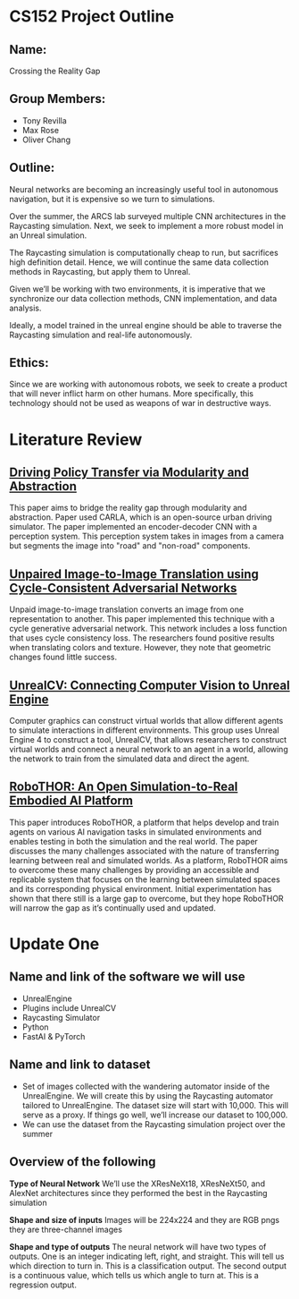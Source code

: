 # CS152 Project Outline

## Name:

Crossing the Reality Gap

## Group Members:

- Tony Revilla
- Max Rose
- Oliver Chang

## Outline:

Neural networks are becoming an increasingly useful tool in autonomous navigation, but it is expensive so we turn to simulations. 

Over the summer, the ARCS lab surveyed multiple CNN architectures in the Raycasting simulation. Next, we seek to implement a more robust model in an Unreal simulation. 

The Raycasting simulation is computationally cheap to run, but sacrifices high definition detail. Hence, we will continue the same data collection methods in Raycasting, but apply them to Unreal.

Given we’ll be working with two environments, it is imperative that we synchronize our data collection methods, CNN implementation, and data analysis. 

Ideally, a model trained in the unreal engine should be able to traverse the Raycasting simulation and real-life autonomously. 

## Ethics:

Since we are working with autonomous robots, we seek to create a product that will never inflict harm on other humans. More specifically, this technology should not be used as weapons of war in destructive ways.

# Literature Review

## [**Driving Policy Transfer via Modularity and Abstraction**](https://arxiv.org/pdf/1804.09364.pdf)

This paper aims to bridge the reality gap through modularity and abstraction. Paper used CARLA, which is an open-source urban driving simulator. The paper implemented an encoder-decoder CNN with a perception system. This perception system takes in images from a camera but segments the image into "road" and "non-road" components.

## [**Unpaired Image-to-Image Translation using Cycle-Consistent Adversarial Networks**](https://openaccess.thecvf.com/content_ICCV_2017/papers/Zhu_Unpaired_Image-To-Image_Translation_ICCV_2017_paper.pdf)

Unpaid image-to-image translation converts an image from one representation to another. This paper implemented this technique with a cycle generative adversarial network. This network includes a loss function that uses cycle consistency loss. The researchers found positive results when translating colors and texture. However, they note that geometric changes found little success.

## [**UnrealCV: Connecting Computer Vision to Unreal Engine**](https://link.springer.com/content/pdf/10.1007/978-3-319-49409-8_75.pdf)

Computer graphics can construct virtual worlds that allow different agents to simulate interactions in different environments. This group uses Unreal Engine 4 to construct a tool, UnrealCV, that allows researchers to construct virtual worlds and connect a neural network to an agent in a world, allowing the network to train from the simulated data and direct the agent.

## [**RoboTHOR: An Open Simulation-to-Real Embodied AI Platform**](https://arxiv.org/abs/2004.06799)

This paper introduces RoboTHOR, a platform that helps develop and train agents on various AI navigation tasks in simulated environments and enables testing in both the simulation and the real world. The paper discusses the many challenges associated with the nature of transferring learning between real and simulated worlds. As a platform, RoboTHOR aims to overcome these many challenges by providing an accessible and replicable system that focuses on the learning between simulated spaces and its corresponding physical environment. Initial experimentation has shown that there still is a large gap to overcome, but they hope RoboTHOR will narrow the gap as it’s continually used and updated.

# Update One

## Name and link of the software we will use

- UnrealEngine
- Plugins include UnrealCV
- Raycasting Simulator
- Python
- FastAI & PyTorch

## Name and link to dataset

- Set of images collected with the wandering automator inside of the UnrealEngine. We will create this by using the Raycasting automator tailored to UnrealEngine. The dataset size will start with 10,000. This will serve as a proxy. If things go well, we’ll increase our dataset to 100,000. 
- We can use the dataset from the Raycasting simulation project over the summer 

## Overview of the following

**Type of Neural Network**
We’ll use the XResNeXt18, XResNeXt50, and AlexNet architectures since they performed the best in the Raycasting simulation

**Shape and size of inputs**
Images will be 224x224 and they are RGB pngs they are three-channel images 

**Shape and type of outputs**
The neural network will have two types of outputs. One is an integer indicating left, right, and straight. This will tell us which direction to turn in. This is a classification output.
The second output is a continuous value, which tells us which angle to turn at. This is a regression output.